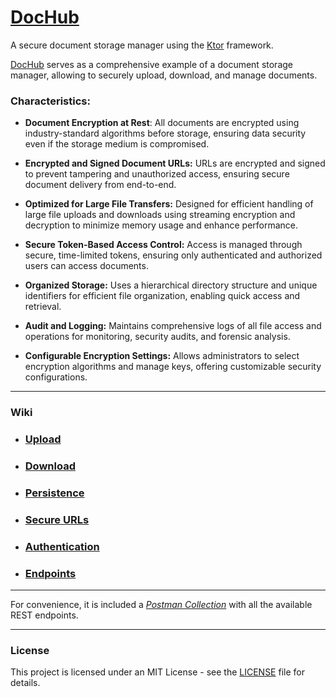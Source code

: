 # [DocHub](https://github.com/perracodex/DocHub)

A secure document storage manager using the [Ktor](https://ktor.io/) framework.

[DocHub](https://github.com/perracodex/DocHub) serves as a comprehensive example of a document storage manager,
allowing to securely upload, download, and manage documents.

### Characteristics:

* **Document Encryption at Rest**:
  All documents are encrypted using industry-standard algorithms before storage, ensuring data security
  even if the storage medium is compromised.

* **Encrypted and Signed Document URLs:**
  URLs are encrypted and signed to prevent tampering and unauthorized access,
  ensuring secure document delivery from end-to-end.

* **Optimized for Large File Transfers:**
  Designed for efficient handling of large file uploads and downloads using streaming encryption
  and decryption to minimize memory usage and enhance performance.

* **Secure Token-Based Access Control:**
  Access is managed through secure, time-limited tokens, ensuring only authenticated and authorized users can access documents.

* **Organized Storage:**
  Uses a hierarchical directory structure and unique identifiers for efficient file organization,
  enabling quick access and retrieval.

* **Audit and Logging:**
  Maintains comprehensive logs of all file access and operations for monitoring, security audits, and forensic analysis.

* **Configurable Encryption Settings:**
  Allows administrators to select encryption algorithms and manage keys, offering customizable security configurations.

---

### Wiki

* ### [Upload](./.wiki/01.upload.md)
* ### [Download](./.wiki/02.download.md)
* ### [Persistence](./.wiki/03.persistence.md)
* ### [Secure URLs](./.wiki/04.secure-url.md)
* ### [Authentication](./.wiki/05.authentication.md)
* ### [Endpoints](./.wiki/06.endpoints.md)

---
For convenience, it is included a *[Postman Collection](./.postman/dochub.postman_collection.json)* with all the available REST endpoints.

---

### License

This project is licensed under an MIT License - see the [LICENSE](LICENSE) file for details.
